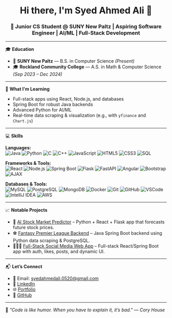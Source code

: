 <h1 align="center">Hi there, I'm Syed Ahmed Ali 👋</h1>
<h3 align="center">🚀 Junior CS Student @ SUNY New Paltz | Aspiring Software Engineer | AI/ML | Full-Stack Development</h3>

---

🎓 **Education**
- 🏫 **SUNY New Paltz** — B.S. in Computer Science *(Present)*
- 🎓 **Rockland Community College** — A.S. in Math & Computer Science *(Sep 2023 – Dec 2024)*

---

🧠 **What I'm Learning**
- Full-stack apps using React, Node.js, and databases
- Spring Boot for robust Java backends
- Advanced Python for AI/ML
- Real-time data scraping & visualization (e.g., with `yfinance` and `Chart.js`)

---

💻 **Skills**

**Languages:**
<br>
![Java](https://img.shields.io/badge/Java-ED8B00?style=for-the-badge&logo=java&logoColor=white)
![Python](https://img.shields.io/badge/Python-3670A0?style=for-the-badge&logo=python&logoColor=ffdd54)
![C](https://img.shields.io/badge/C-00599C?style=for-the-badge&logo=c&logoColor=white)
![C++](https://img.shields.io/badge/C++-00599C?style=for-the-badge&logo=c%2B%2B&logoColor=white)
![JavaScript](https://img.shields.io/badge/JavaScript-F7DF1E?style=for-the-badge&logo=javascript&logoColor=black)
![HTML5](https://img.shields.io/badge/HTML5-E34F26?style=for-the-badge&logo=html5&logoColor=white)
![CSS3](https://img.shields.io/badge/CSS3-1572B6?style=for-the-badge&logo=css3&logoColor=white)
![SQL](https://img.shields.io/badge/SQL-4479A1?style=for-the-badge&logo=postgresql&logoColor=white)

**Frameworks & Tools:**
<br>
![React](https://img.shields.io/badge/React-20232A?style=for-the-badge&logo=react&logoColor=61DAFB)
![Node.js](https://img.shields.io/badge/Node.js-339933?style=for-the-badge&logo=nodedotjs&logoColor=white)
![Spring Boot](https://img.shields.io/badge/Spring_Boot-6DB33F?style=for-the-badge&logo=springboot&logoColor=white)
![Flask](https://img.shields.io/badge/Flask-000000?style=for-the-badge&logo=flask&logoColor=white)
![FastAPI](https://img.shields.io/badge/FastAPI-009688?style=for-the-badge&logo=fastapi&logoColor=white)
![Angular](https://img.shields.io/badge/Angular-DD0031?style=for-the-badge&logo=angular&logoColor=white)
![Bootstrap](https://img.shields.io/badge/Bootstrap-563D7C?style=for-the-badge&logo=bootstrap&logoColor=white)
![AJAX](https://img.shields.io/badge/AJAX-0D122B?style=for-the-badge&logo=ajax&logoColor=white)

**Databases & Tools:**
<br>
![MySQL](https://img.shields.io/badge/MySQL-00758F?style=for-the-badge&logo=mysql&logoColor=white)
![PostgreSQL](https://img.shields.io/badge/PostgreSQL-4169E1?style=for-the-badge&logo=postgresql&logoColor=white)
![MongoDB](https://img.shields.io/badge/MongoDB-4EA94B?style=for-the-badge&logo=mongodb&logoColor=white)
![Docker](https://img.shields.io/badge/Docker-2496ED?style=for-the-badge&logo=docker&logoColor=white)
![Git](https://img.shields.io/badge/Git-F05032?style=for-the-badge&logo=git&logoColor=white)
![GitHub](https://img.shields.io/badge/GitHub-181717?style=for-the-badge&logo=github&logoColor=white)
![VSCode](https://img.shields.io/badge/VS_Code-007ACC?style=for-the-badge&logo=visual-studio-code&logoColor=white)
![IntelliJ IDEA](https://img.shields.io/badge/IntelliJIDEA-000000?style=for-the-badge&logo=intellijidea&logoColor=white)
![AWS](https://img.shields.io/badge/AWS-232F3E?style=for-the-badge&logo=amazonaws&logoColor=white)


---

📈 **Notable Projects**

- 🔮 [AI Stock Market Predictor](https://github.com/Ahmed0754/AI-Stock-Market-Predictor) – Python + React + Flask app that forecasts future stock prices.
- ⚽ [Fantasy Premier League Backend](https://github.com/Ahmed0754/Fantasy-Premier-League-Backend) – Java Spring Boot backend using Python data scraping & PostgreSQL.
- 🧑‍🤝‍🧑 [Full-Stack Social Media Web App](https://github.com/Ahmed0754/Social-Media-Web-App) – Full-stack React/Spring Boot app with auth, likes, posts, and dynamic UI.

---

📬 **Let’s Connect**

- 📧 Email: [syedahmedali.0520@gmail.com](mailto:syedahmedali.0520@gmail.com)
- 💼 [LinkedIn](https://linkedin.com/in/syed-ahmed-ali-7270792b2)
- 🌐 [Portfolio](https://ahmed0754.github.io/Portfolio/)
- 🐙 [GitHub](https://github.com/Ahmed0754)

---

🧠 *"Code is like humor. When you have to explain it, it’s bad." — Cory House*
